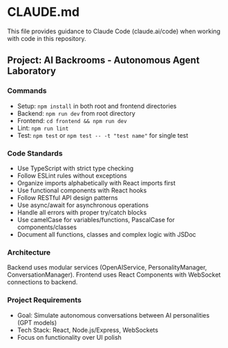 # CLAUDE.md

This file provides guidance to Claude Code (claude.ai/code) when working with code in this repository.

## Project: AI Backrooms - Autonomous Agent Laboratory

### Commands
- Setup: `npm install` in both root and frontend directories
- Backend: `npm run dev` from root directory
- Frontend: `cd frontend && npm run dev` 
- Lint: `npm run lint`
- Test: `npm test` or `npm test -- -t "test name"` for single test

### Code Standards
- Use TypeScript with strict type checking
- Follow ESLint rules without exceptions
- Organize imports alphabetically with React imports first
- Use functional components with React hooks
- Follow RESTful API design patterns
- Use async/await for asynchronous operations
- Handle all errors with proper try/catch blocks
- Use camelCase for variables/functions, PascalCase for components/classes
- Document all functions, classes and complex logic with JSDoc

### Architecture
Backend uses modular services (OpenAIService, PersonalityManager, ConversationManager).
Frontend uses React Components with WebSocket connections to backend.

### Project Requirements
- Goal: Simulate autonomous conversations between AI personalities (GPT models)
- Tech Stack: React, Node.js/Express, WebSockets
- Focus on functionality over UI polish